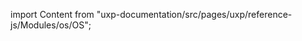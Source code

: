 
import Content from "uxp-documentation/src/pages/uxp/reference-js/Modules/os/OS";

<Content query="product=photoshop"/>
